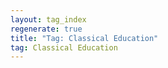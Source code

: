 ```yaml
---
layout: tag_index
regenerate: true
title: "Tag: Classical Education"
tag: Classical Education
---
```

